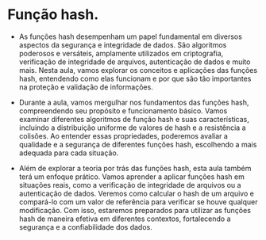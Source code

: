 # Função hash.

* As funções hash desempenham um papel fundamental em diversos aspectos da segurança e integridade de dados. São algoritmos poderosos e versáteis, amplamente utilizados em criptografia, verificação de integridade de arquivos, autenticação de dados e muito mais. Nesta aula, vamos explorar os conceitos e aplicações das funções hash, entendendo como elas funcionam e por que são tão importantes na proteção e validação de informações.

* Durante a aula, vamos mergulhar nos fundamentos das funções hash, compreendendo seu propósito e funcionamento básico. Vamos examinar diferentes algoritmos de função hash e suas características, incluindo a distribuição uniforme de valores de hash e a resistência a colisões. Ao entender essas propriedades, poderemos avaliar a qualidade e a segurança de diferentes funções hash, escolhendo a mais adequada para cada situação.

* Além de explorar a teoria por trás das funções hash, esta aula também terá um enfoque prático. Vamos aprender a aplicar funções hash em situações reais, como a verificação de integridade de arquivos ou a autenticação de dados. Veremos como calcular o hash de um arquivo e compará-lo com um valor de referência para verificar se houve qualquer modificação. Com isso, estaremos preparados para utilizar as funções hash de maneira efetiva em diferentes contextos, fortalecendo a segurança e a confiabilidade dos dados.